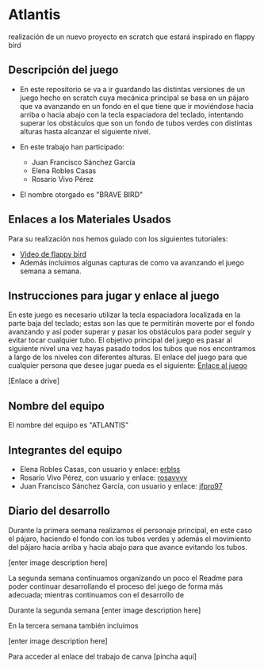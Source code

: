 

# Atlantis
realización de un nuevo proyecto en scratch que estará inspirado en flappy bird

## Descripción del juego

-   En este repositorio se va a ir guardando las distintas versiones de un juego hecho en scratch cuya mecánica principal se basa en un pájaro que va avanzando en un fondo en el que tiene que ir moviéndose hacia arriba o hacia abajo con la tecla espaciadora del teclado, intentando superar los obstáculos que son un fondo de tubos verdes con distintas alturas hasta alcanzar el siguiente nivel.
-   En este trabajo han participado:
    
    -   Juan Francisco Sánchez García
    -   Elena Robles Casas
    -   Rosario Vivo Pérez
-   El nombre otorgado es "BRAVE BIRD"
    

## Enlaces a los Materiales Usados
Para su realización nos hemos guiado con los siguientes tutoriales:
- [Video de flappy bird](https://www.youtube.com/watch?v=iDIgeGgQtEw)
-   Además incluimos algunas capturas de como va avanzando el juego semana a semana.

## Instrucciones para jugar y enlace al juego

En este juego es necesario utilizar la tecla espaciadora localizada en la parte baja del teclado; estas son las que te permitirán moverte por el fondo avanzando y así poder superar y pasar los obstáculos para poder seguir y evitar tocar cualquier tubo. El objetivo principal del juego es pasar al siguiente nivel una vez hayas pasado todos los tubos que nos encontramos a largo de los niveles con diferentes alturas. El enlace del juego para que cualquier persona que desee jugar pueda es el siguiente: [Enlace al juego](https://scratch.mit.edu/projects/1142492070)

[Enlace a drive]
## Nombre del equipo

El nombre del equipo es "ATLANTIS"

## Integrantes del equipo

-   Elena Robles Casas, con usuario y enlace:  [erblss](https://github.com/erblss)
-   Rosario Vivo Pérez, con usuario y enlace:  [rosavvvv](https://github.com/rosavvvv)
-   Juan Francisco Sánchez García, con usuario y enlace:  [jfpro97](https://github.com/jfpro97)

## Diario del desarrollo

Durante la primera semana realizamos el personaje principal, en este caso el pájaro, haciendo el fondo con los tubos verdes y además el movimiento del pájaro hacia arriba y hacia abajo para que avance evitando los tubos.

[enter image description here]

La segunda semana continuamos organizando un poco el Readme para poder continuar desarrollando el proceso del juego de forma más adecuada; mientras continuamos con el desarrollo de 

Durante la segunda semana
[enter image description here]

En la tercera semana también incluimos

[enter image description here]

Para acceder al enlace del trabajo de canva  [pincha aquí]
